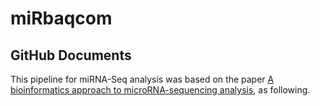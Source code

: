 miRbaqcom
================

## GitHub Documents

This pipeline for miRNA-Seq analysis was based on the paper [A
bioinformatics approach to microRNA-sequencing
analysis](https://www.sciencedirect.com/science/article/pii/S266591312030131X),
as following.

## 
